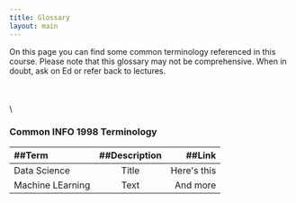 ```yaml
---
title: Glossary
layout: main
---
```


On this page you can find some common terminology referenced in this course. Please note that this glossary may not be comprehensive. When in doubt, ask on Ed or refer back to lectures.
\
\
\
\
\
### Common INFO 1998 Terminology

| ##Term        | ##Description | ##Link          |
| :---        |    :----:   |          ---: |
| Data Science      | Title       | Here's this   |
| Machine LEarning   | Text        | And more      |
